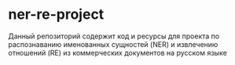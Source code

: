 # ner-re-project
Данный репозиторий содержит код и ресурсы для проекта по распознаванию именованных сущностей (NER) и извлечению отношений (RE) из коммерческих документов на русском языке
